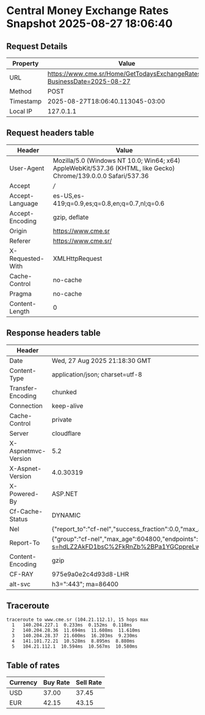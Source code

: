 # Central Money Exchange Rates Snapshot 2025-08-27 18:06:40
## Request Details

| Property | Value |
|----------|-------|
| URL | https://www.cme.sr/Home/GetTodaysExchangeRates/?BusinessDate=2025-08-27 |
| Method | POST |
| Timestamp | 2025-08-27T18:06:40.113045-03:00 |
| Local IP | 127.0.1.1 |
    
## Request headers table

| Header | Value |
|--------|-------|
| User-Agent | Mozilla/5.0 (Windows NT 10.0; Win64; x64) AppleWebKit/537.36 (KHTML, like Gecko) Chrome/139.0.0.0 Safari/537.36 |
| Accept | */* |
| Accept-Language | es-US,es-419;q=0.9,es;q=0.8,en;q=0.7,nl;q=0.6 |
| Accept-Encoding | gzip, deflate |
| Origin | https://www.cme.sr |
| Referer | https://www.cme.sr/ |
| X-Requested-With | XMLHttpRequest |
| Cache-Control | no-cache |
| Pragma | no-cache |
| Content-Length | 0 |

    
## Response headers table
| Header | Value |
|--------|-------|
| Date | Wed, 27 Aug 2025 21:18:30 GMT |
| Content-Type | application/json; charset=utf-8 |
| Transfer-Encoding | chunked |
| Connection | keep-alive |
| Cache-Control | private |
| Server | cloudflare |
| X-Aspnetmvc-Version | 5.2 |
| X-Aspnet-Version | 4.0.30319 |
| X-Powered-By | ASP.NET |
| Cf-Cache-Status | DYNAMIC |
| Nel | {"report_to":"cf-nel","success_fraction":0.0,"max_age":604800} |
| Report-To | {"group":"cf-nel","max_age":604800,"endpoints":[{"url":"https://a.nel.cloudflare.com/report/v4?s=hdLZ2AkFD1bsC%2FkRnZb%2BPa1YGCppreLw3hDHD5dwzlq1uph8ITHvYWMue%2FP73uTYX6CJV1YKFt5dfseiHlU9gsbjHogKAy2yInY%3D"}]} |
| Content-Encoding | gzip |
| CF-RAY | 975e9a0e2c4d93d8-LHR |
| alt-svc | h3=":443"; ma=86400 |

## Traceroute 

```
traceroute to www.cme.sr (104.21.112.1), 15 hops max
  1   140.204.227.1  0.233ms  0.152ms  0.118ms 
  2   140.204.28.36  11.694ms  11.608ms  11.610ms 
  3   140.204.28.37  21.600ms  16.203ms  9.230ms 
  4   141.101.72.21  10.528ms  8.895ms  8.880ms 
  5   104.21.112.1  10.594ms  10.567ms  10.580ms 

```


## Table of rates

| Currency | Buy Rate | Sell Rate |
|----------|----------|-----------|
| USD | 37.00 | 37.45 |
| EUR | 42.15 | 43.15 |

